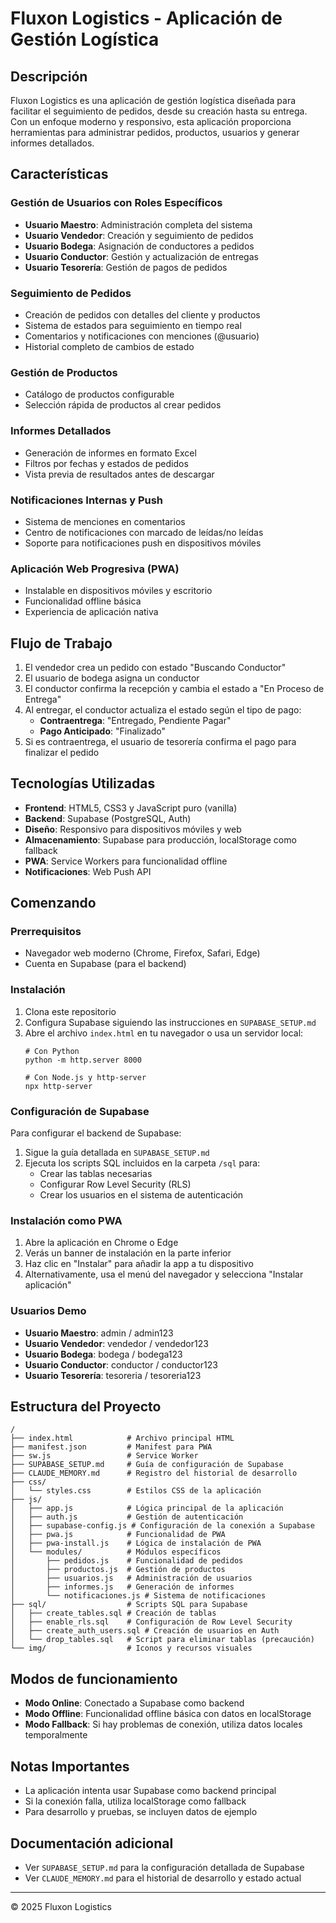 # Fluxon Logistics - Aplicación de Gestión Logística

## Descripción
Fluxon Logistics es una aplicación de gestión logística diseñada para facilitar el seguimiento de pedidos, desde su creación hasta su entrega. Con un enfoque moderno y responsivo, esta aplicación proporciona herramientas para administrar pedidos, productos, usuarios y generar informes detallados.

## Características

### Gestión de Usuarios con Roles Específicos
- **Usuario Maestro**: Administración completa del sistema
- **Usuario Vendedor**: Creación y seguimiento de pedidos
- **Usuario Bodega**: Asignación de conductores a pedidos
- **Usuario Conductor**: Gestión y actualización de entregas
- **Usuario Tesorería**: Gestión de pagos de pedidos

### Seguimiento de Pedidos
- Creación de pedidos con detalles del cliente y productos
- Sistema de estados para seguimiento en tiempo real
- Comentarios y notificaciones con menciones (@usuario)
- Historial completo de cambios de estado

### Gestión de Productos
- Catálogo de productos configurable
- Selección rápida de productos al crear pedidos

### Informes Detallados
- Generación de informes en formato Excel
- Filtros por fechas y estados de pedidos
- Vista previa de resultados antes de descargar

### Notificaciones Internas y Push
- Sistema de menciones en comentarios
- Centro de notificaciones con marcado de leídas/no leídas
- Soporte para notificaciones push en dispositivos móviles

### Aplicación Web Progresiva (PWA)
- Instalable en dispositivos móviles y escritorio
- Funcionalidad offline básica
- Experiencia de aplicación nativa

## Flujo de Trabajo
1. El vendedor crea un pedido con estado "Buscando Conductor"
2. El usuario de bodega asigna un conductor
3. El conductor confirma la recepción y cambia el estado a "En Proceso de Entrega"
4. Al entregar, el conductor actualiza el estado según el tipo de pago:
   - **Contraentrega**: "Entregado, Pendiente Pagar"
   - **Pago Anticipado**: "Finalizado"
5. Si es contraentrega, el usuario de tesorería confirma el pago para finalizar el pedido

## Tecnologías Utilizadas
- **Frontend**: HTML5, CSS3 y JavaScript puro (vanilla)
- **Backend**: Supabase (PostgreSQL, Auth)
- **Diseño**: Responsivo para dispositivos móviles y web
- **Almacenamiento**: Supabase para producción, localStorage como fallback
- **PWA**: Service Workers para funcionalidad offline
- **Notificaciones**: Web Push API

## Comenzando

### Prerrequisitos
- Navegador web moderno (Chrome, Firefox, Safari, Edge)
- Cuenta en Supabase (para el backend)

### Instalación
1. Clona este repositorio
2. Configura Supabase siguiendo las instrucciones en `SUPABASE_SETUP.md`
3. Abre el archivo `index.html` en tu navegador o usa un servidor local:
   ```
   # Con Python
   python -m http.server 8000
   
   # Con Node.js y http-server
   npx http-server
   ```

### Configuración de Supabase
Para configurar el backend de Supabase:
1. Sigue la guía detallada en `SUPABASE_SETUP.md`
2. Ejecuta los scripts SQL incluidos en la carpeta `/sql` para:
   - Crear las tablas necesarias
   - Configurar Row Level Security (RLS)
   - Crear los usuarios en el sistema de autenticación

### Instalación como PWA
1. Abre la aplicación en Chrome o Edge
2. Verás un banner de instalación en la parte inferior
3. Haz clic en "Instalar" para añadir la app a tu dispositivo
4. Alternativamente, usa el menú del navegador y selecciona "Instalar aplicación"

### Usuarios Demo
- **Usuario Maestro**: admin / admin123
- **Usuario Vendedor**: vendedor / vendedor123
- **Usuario Bodega**: bodega / bodega123
- **Usuario Conductor**: conductor / conductor123
- **Usuario Tesorería**: tesoreria / tesoreria123

## Estructura del Proyecto
```
/
├── index.html            # Archivo principal HTML
├── manifest.json         # Manifest para PWA
├── sw.js                 # Service Worker
├── SUPABASE_SETUP.md     # Guía de configuración de Supabase
├── CLAUDE_MEMORY.md      # Registro del historial de desarrollo
├── css/
│   └── styles.css        # Estilos CSS de la aplicación
├── js/
│   ├── app.js            # Lógica principal de la aplicación
│   ├── auth.js           # Gestión de autenticación
│   ├── supabase-config.js # Configuración de la conexión a Supabase
│   ├── pwa.js            # Funcionalidad de PWA
│   ├── pwa-install.js    # Lógica de instalación de PWA
│   └── modules/          # Módulos específicos
│       ├── pedidos.js    # Funcionalidad de pedidos
│       ├── productos.js  # Gestión de productos
│       ├── usuarios.js   # Administración de usuarios
│       ├── informes.js   # Generación de informes
│       └── notificaciones.js # Sistema de notificaciones
├── sql/                  # Scripts SQL para Supabase
│   ├── create_tables.sql # Creación de tablas
│   ├── enable_rls.sql    # Configuración de Row Level Security
│   ├── create_auth_users.sql # Creación de usuarios en Auth
│   └── drop_tables.sql   # Script para eliminar tablas (precaución)
└── img/                  # Iconos y recursos visuales
```

## Modos de funcionamiento
- **Modo Online**: Conectado a Supabase como backend
- **Modo Offline**: Funcionalidad offline básica con datos en localStorage
- **Modo Fallback**: Si hay problemas de conexión, utiliza datos locales temporalmente

## Notas Importantes
- La aplicación intenta usar Supabase como backend principal
- Si la conexión falla, utiliza localStorage como fallback
- Para desarrollo y pruebas, se incluyen datos de ejemplo

## Documentación adicional
- Ver `SUPABASE_SETUP.md` para la configuración detallada de Supabase
- Ver `CLAUDE_MEMORY.md` para el historial de desarrollo y estado actual

---

© 2025 Fluxon Logistics